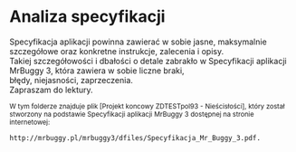 #  Analiza specyfikacji  
Specyfikacja aplikacji powinna zawierać w sobie jasne, maksymalnie szczegółowe oraz konkretne instrukcje, zalecenia i opisy.  
Takiej szczegółowości i dbałości o detale zabrakło w Specyfikacji aplikacji MrBuggy 3, która zawiera w sobie liczne braki,  
błędy, niejasności, zaprzeczenia.  
Zapraszam do lektury.  
  
<sup> W tym folderze znajduje plik [Projekt koncowy ZDTESTpol93 - Nieścisłości], który został stworzony na podstawie Specyfikacji aplikacji MrBuggy 3 dostępnej na stronie internetowej: </sup>
```
http://mrbuggy.pl/mrbuggy3/dfiles/Specyfikacja_Mr_Buggy_3.pdf.  
```  
